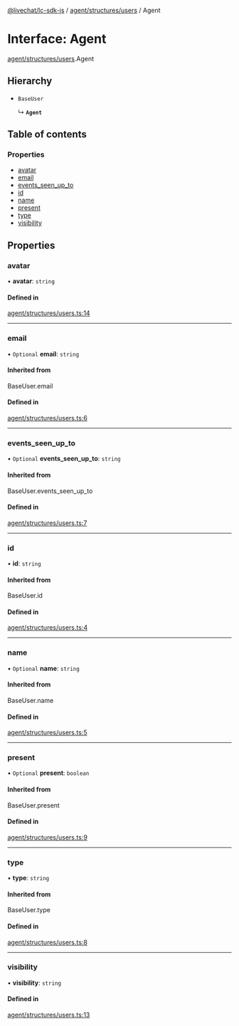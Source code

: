 [@livechat/lc-sdk-js](../README.md) / [agent/structures/users](../modules/agent_structures_users.md) / Agent

# Interface: Agent

[agent/structures/users](../modules/agent_structures_users.md).Agent

## Hierarchy

- `BaseUser`

  ↳ **`Agent`**

## Table of contents

### Properties

- [avatar](agent_structures_users.Agent.md#avatar)
- [email](agent_structures_users.Agent.md#email)
- [events\_seen\_up\_to](agent_structures_users.Agent.md#events_seen_up_to)
- [id](agent_structures_users.Agent.md#id)
- [name](agent_structures_users.Agent.md#name)
- [present](agent_structures_users.Agent.md#present)
- [type](agent_structures_users.Agent.md#type)
- [visibility](agent_structures_users.Agent.md#visibility)

## Properties

### avatar

• **avatar**: `string`

#### Defined in

[agent/structures/users.ts:14](https://github.com/livechat/lc-sdk-js/blob/125a327/src/agent/structures/users.ts#L14)

___

### email

• `Optional` **email**: `string`

#### Inherited from

BaseUser.email

#### Defined in

[agent/structures/users.ts:6](https://github.com/livechat/lc-sdk-js/blob/125a327/src/agent/structures/users.ts#L6)

___

### events\_seen\_up\_to

• `Optional` **events\_seen\_up\_to**: `string`

#### Inherited from

BaseUser.events\_seen\_up\_to

#### Defined in

[agent/structures/users.ts:7](https://github.com/livechat/lc-sdk-js/blob/125a327/src/agent/structures/users.ts#L7)

___

### id

• **id**: `string`

#### Inherited from

BaseUser.id

#### Defined in

[agent/structures/users.ts:4](https://github.com/livechat/lc-sdk-js/blob/125a327/src/agent/structures/users.ts#L4)

___

### name

• `Optional` **name**: `string`

#### Inherited from

BaseUser.name

#### Defined in

[agent/structures/users.ts:5](https://github.com/livechat/lc-sdk-js/blob/125a327/src/agent/structures/users.ts#L5)

___

### present

• `Optional` **present**: `boolean`

#### Inherited from

BaseUser.present

#### Defined in

[agent/structures/users.ts:9](https://github.com/livechat/lc-sdk-js/blob/125a327/src/agent/structures/users.ts#L9)

___

### type

• **type**: `string`

#### Inherited from

BaseUser.type

#### Defined in

[agent/structures/users.ts:8](https://github.com/livechat/lc-sdk-js/blob/125a327/src/agent/structures/users.ts#L8)

___

### visibility

• **visibility**: `string`

#### Defined in

[agent/structures/users.ts:13](https://github.com/livechat/lc-sdk-js/blob/125a327/src/agent/structures/users.ts#L13)
